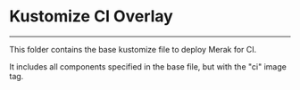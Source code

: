 # Kustomize CI Overlay
---
This folder contains the base kustomize file to deploy Merak for CI.

It includes all components specified in the base file, but with the "ci" image tag.

